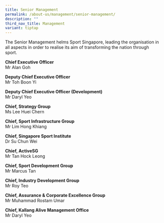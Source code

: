 ```yaml
---
title: Senior Management
permalink: /about-us/management/senior-management/
description: ""
third_nav_title: Management
variant: tiptap
---
```

<p>The Senior Management helms Sport Singapore, leading the organisation
in all aspects in order to realise its aim of transforming the nation through
sport.</p>
<p><strong>Chief Executive Officer</strong>
<br>Mr Alan Goh</p>
<p><strong>Deputy Chief Executive Officer</strong>
<br>Mr Toh Boon Yi</p>
<p><strong>Deputy Chief Executive Officer (Development)</strong>
<br>Mr Daryl Yeo</p>
<p><strong>Chief, Strategy Group</strong>
<br>Ms Lee Huei Chern</p>
<p><strong>Chief, Sport Infrastructure Group</strong>
<br>Mr Lim Hong Khiang</p>
<p><strong>Chief, Singapore Sport Institute</strong>
<br>Dr Su Chun Wei</p>
<p><strong>Chief, ActiveSG</strong>
<br>Mr Tan Hock Leong</p>
<p><strong>Chief, Sport Development Group</strong>
<br>Mr Marcus Tan&nbsp;&nbsp;&nbsp;&nbsp;&nbsp;&nbsp;&nbsp;</p>
<p><strong>Chief, Industry Development Group</strong>
<br>Mr Roy Teo</p>
<p><strong>Chief, Assurance &amp; Corporate Excellence Group</strong>
<br>Mr Muhammad Rostam Umar</p>
<p><strong>Chief, Kallang Alive Management Office</strong>
<br>Mr Daryl Yeo</p>